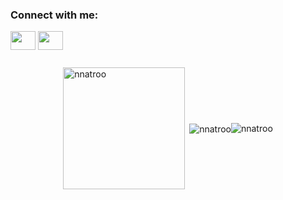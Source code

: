 <!-- ![banner](https://user-images.githubusercontent.com/88983923/220450092-6dd926b9-d822-42cc-af2c-03c78fab7386.png) -->
<h3 align="left">Connect with me:</h3>
<p align="left">
<a href="https://www.linkedin.com/in/nugonatroshvili/" target="blank"><img align="center" src="https://cdn.jsdelivr.net/npm/simple-icons@3.0.1/icons/linkedin.svg" alt="" height="30" width="40" /></a>
<a href="https://www.behance.net/nugonatroshvili" target="blank"><img align="center" src="https://cdn.jsdelivr.net/npm/simple-icons@3.13.0/icons/behance.svg" alt="" height="30" width="40" /></a>

<!-- <p align="center">
  <img align="center" style src="https://quotes-github-readme.vercel.app/api?type=horizontal&theme=dark"
</p>
 -->

<div style="display: flex; justify-content: center; align-items: center;">
  <p><img height='195px' align="left" src="https://github-readme-stats.vercel.app/api/top-langs?username=nnatroo&show_icons=true&theme=dark&locale=en&layout=compact" alt="nnatroo" /></p>
  <p>&nbsp;<img align="center" src="https://github-readme-stats.vercel.app/api?username=nnatroo&show_icons=true&theme=dark&locale=en" alt="nnatroo" /></p>
  <p><img align="center" src="https://github-readme-streak-stats.herokuapp.com/?user=nnatroo&theme=dark" alt="nnatroo" /></p>
</div>



